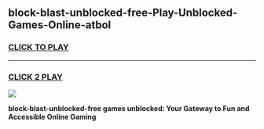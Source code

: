 
## block-blast-unblocked-free-Play-Unblocked-Games-Online-atbol
<h3>
<a href="https://premium76.site?title=block-blast-unblocked-free&ref=25A">CLICK TO PLAY</a></h3>
<hr>

<h3>
<a href="https://premium76.site?title=block-blast-unblocked-free&ref=25A">CLICK 2 PLAY</a>
  
</h3>

<a href="https://premium76.site?title=block-blast-unblocked-free&ref=25A"><img src="https://clearcache.store/games.png"></a>


**block-blast-unblocked-free games unblocked: Your Gateway to Fun and Accessible Online Gaming**
